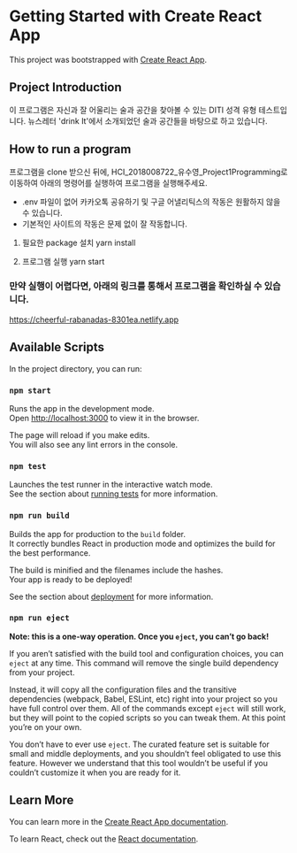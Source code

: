 # Getting Started with Create React App

This project was bootstrapped with [Create React App](https://github.com/facebook/create-react-app).

## Project Introduction
이 프로그램은 자신과 잘 어울리는 술과 공간을 찾아볼 수 있는 DITI 성격 유형 테스트입니다.
뉴스레터 'drink It'에서 소개되었던 술과 공간들을 바탕으로 하고 있습니다.

## How to run a program
프로그램을 clone 받으신 뒤에, HCI_2018008722_유수영_Project1Programming로 이동하여 아래의 명령어를 실행하여 프로그램을 실행해주세요.

- .env 파일이 없어 카카오톡 공유하기 및 구글 어낼리틱스의 작동은 원활하지 않을 수 있습니다.
- 기본적인 사이트의 작동은 문제 없이 잘 작동합니다.

1. 필요한 package 설치
yarn install

2. 프로그램 실행
yarn start


### 만약 실행이 어렵다면, 아래의 링크를 통해서 프로그램을 확인하실 수 있습니다.
https://cheerful-rabanadas-8301ea.netlify.app


## Available Scripts

In the project directory, you can run:

### `npm start`

Runs the app in the development mode.\
Open [http://localhost:3000](http://localhost:3000) to view it in the browser.

The page will reload if you make edits.\
You will also see any lint errors in the console.

### `npm test`

Launches the test runner in the interactive watch mode.\
See the section about [running tests](https://facebook.github.io/create-react-app/docs/running-tests) for more information.

### `npm run build`

Builds the app for production to the `build` folder.\
It correctly bundles React in production mode and optimizes the build for the best performance.

The build is minified and the filenames include the hashes.\
Your app is ready to be deployed!

See the section about [deployment](https://facebook.github.io/create-react-app/docs/deployment) for more information.

### `npm run eject`

**Note: this is a one-way operation. Once you `eject`, you can’t go back!**

If you aren’t satisfied with the build tool and configuration choices, you can `eject` at any time. This command will remove the single build dependency from your project.

Instead, it will copy all the configuration files and the transitive dependencies (webpack, Babel, ESLint, etc) right into your project so you have full control over them. All of the commands except `eject` will still work, but they will point to the copied scripts so you can tweak them. At this point you’re on your own.

You don’t have to ever use `eject`. The curated feature set is suitable for small and middle deployments, and you shouldn’t feel obligated to use this feature. However we understand that this tool wouldn’t be useful if you couldn’t customize it when you are ready for it.

## Learn More

You can learn more in the [Create React App documentation](https://facebook.github.io/create-react-app/docs/getting-started).

To learn React, check out the [React documentation](https://reactjs.org/).
